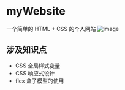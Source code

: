 # myWebsite
一个简单的 HTML + CSS 的个人网站
![image](https://github.com/user-attachments/assets/fca81258-9541-4d2a-8eea-adc1c1114b31)
## 涉及知识点
* CSS 全局样式变量
* CSS 响应式设计
* flex 盒子模型的使用
